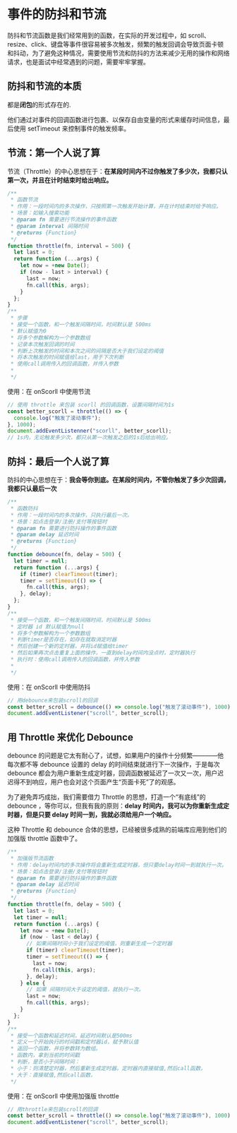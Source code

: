 # 事件的防抖和节流

防抖和节流函数是我们经常用到的函数，在实际的开发过程中，如 scroll、resize、click、键盘等事件很容易被多次触发，频繁的触发回调会导致页面卡顿和抖动，为了避免这种情况，需要使用节流和防抖的方法来减少无用的操作和网络请求，也是面试中经常遇到的问题，需要牢牢掌握。

## 防抖和节流的本质

都是**闭包**的形式存在的.

他们通过对事件的回调函数进行包裹、以保存自由变量的形式来缓存时间信息，最后使用 setTimeout 来控制事件的触发频率。

## 节流：第一个人说了算

节流（Throttle）的中心思想在于：**在某段时间内不过你触发了多少次，我都只认第一次，并且在计时结束时给出响应。**

```js
/**
 * 函数节流
 * 作用：一段时间内的多次操作，只按照第一次触发开始计算，并在计时结束时给予响应。
 * 场景：如输入搜索功能
 * @param fn 需要进行节流操作的事件函数
 * @param interval 间隔时间
 * @returns {Function}
 */
function throttle(fn, interval = 500) {
  let last = 0;
  return function (...args) {
    let now = +new Date();
    if (now - last > interval) {
      last = now;
      fn.call(this, args);
    }
  };
}
/**
 * 步骤
 * 接受一个函数，和一个触发间隔时间，时间默认是 500ms
 * 默认赋值为0
 * 将多个参数解构为一个参数数组
 * 记录本次触发回调的时间
 * 判断上次触发的时间和本次之间的间隔是否大于我们设定的阈值
 * 将本次触发的时间赋值给last，用于下次判断
 * 使用call调用传入的回调函数，并传入参数
 *
 */
```

使用：在 onScorll 中使用节流

```js
// 使用 throttle 来包装 scorll 的回调函数，设置间隔时间为1s
const better_scorll = throttle(() => {
  console.log("触发了滚动事件");
}, 1000);
document.addEventListenner("scorll", better_scorll);
// 1s内，无论触发多少次，都只从第一次触发之后的1s后给出响应。
```

## 防抖：最后一个人说了算

防抖的中心思想在于：**我会等你到底。在某段时间内，不管你触发了多少次回调，我都只认最后一次**

```js
/**
 * 函数防抖
 * 作用：一段时间内的多次操作，只执行最后一次。
 * 场景：如点击登录/注册/支付等按钮时
 * @param fn 需要进行防抖操作的事件函数
 * @param delay 延迟时间
 * @returns {Function}
 */
function debounce(fn, delay = 500) {
  let timer = null;
  return function (...args) {
    if (timer) clearTimeout(timer);
    timer = setTimeout(() => {
      fn.call(this, args);
    }, delay);
  };
}
/**
 * 接受一个函数，和一个触发间隔时间，时间默认是 500ms
 * 定时器 id 默认赋值为null
 * 将多个参数解构为一个参数数组
 * 判断timer是否存在，如存在就取消定时器
 * 然后创建一个新的定时器，并将id赋值给timer
 * 然后如果再次点击重复上面的操作，一直到delay时间内没点时，定时器执行
 * 执行时：使用call调用传入的回调函数，并传入参数
 *
 */
```

使用：在 onScorll 中使用防抖

```js
// 用debounce来包装scroll的回调
const better_scroll = debounce(() => console.log("触发了滚动事件"), 1000);
document.addEventListener("scroll", better_scroll);
```

## 用 Throttle 来优化 Debounce

debounce 的问题是它太有耐心了，试想，如果用户的操作十分频繁————他每次都不等 debounce 设置的 delay 的时间结束就进行下一次操作，于是每次 debounce 都会为用户重新生成定时器，回调函数被延迟了一次又一次，用户迟迟得不到响应，用户也会对这个页面产生“页面卡死”了的观感。

为了避免弄巧成拙，我们需要借力 Throttle 的思想，打造一个“有底线”的 debounce ，等你可以，但我有我的原则：**delay 时间内，我可以为你重新生成定时器，但是只要 delay 时间一到，我就必须给用户一个响应。**

这种 Throttle 和 debounce 合体的思想，已经被很多成熟的前端库应用到他们的加强版 throttle 函数中了。

```js
/**
 * 加强版节流函数
 * 作用：delay时间内的多次操作将会重新生成定时器，但只要delay时间一到就执行一次。
 * 场景：如点击登录/注册/支付等按钮时
 * @param fn 需要进行防抖操作的事件函数
 * @param delay 延迟时间
 * @returns {Function}
 */
function throttle(fn, delay = 500) {
  let last = 0;
  let timer = null;
  return function (...args) {
    let now = +new Date();
    if (now - last < delay) {
      // 如果间隔时间小于我们设定的阈值，则重新生成一个定时器
      if (timer) clearTimeout(timer);
      timer = setTimeout(() => {
        last = now;
        fn.call(this, args);
      }, delay);
    } else {
      // 如果 间隔时间大于设定的阈值，就执行一次。
      last = now;
      fn.call(this, args);
    }
  };
}
/**
 * 接受一个函数和延迟时间，延迟时间默认是500ms
 * 定义一个开始执行的时间戳和定时器id，赋予默认值
 * 返回一个函数，并将参数转为数组。
 * 函数内，拿到当前的时间戳
 * 判断，是否小于间隔时间：
 * 小于：则清楚定时器，然后重新生成定时器。定时器内直接赋值,然后call函数，
 * 大于：直接赋值,然后call函数，
 */
```

使用：在 onScorll 中使用加强版 throttle

```js
// 用throttle来包装scroll的回调
const better_scroll = throttle(() => console.log("触发了滚动事件"), 1000);
document.addEventListener("scroll", better_scroll);
```
